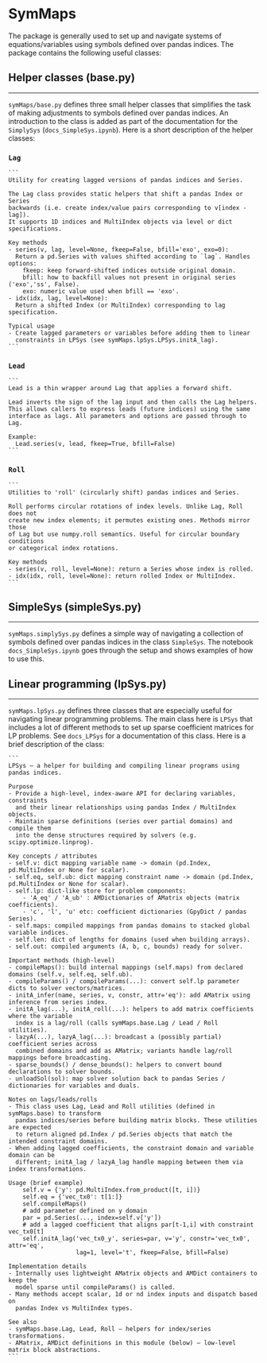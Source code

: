 # SymMaps
The package is generally used to set up and navigate systems of equations/variables using symbols defined over pandas indices. The package contains the following useful classes:

## Helper classes (base.py)
---
`symMaps/base.py` defines three small helper classes that simplifies the task of making adjustments to symbols defined over pandas indices. An introduction to the class is added as part of the documentation for the `SimplySys` (`docs_SimpleSys.ipynb`). Here is a short description of the helper classes:

### `Lag`

    ```
	Utility for creating lagged versions of pandas indices and Series.

	The Lag class provides static helpers that shift a pandas Index or Series
	backwards (i.e. create index/value pairs corresponding to v[index - lag]).
	It supports 1D indices and MultiIndex objects via level or dict specifications.

	Key methods
	- series(v, lag, level=None, fkeep=False, bfill='exo', exo=0):
	  Return a pd.Series with values shifted according to `lag`. Handles options:
		fkeep: keep forward-shifted indices outside original domain.
		bfill: how to backfill values not present in original series ('exo','ss', False).
		exo: numeric value used when bfill == 'exo'.
	- idx(idx, lag, level=None):
	  Return a shifted Index (or MultiIndex) corresponding to lag specification.

	Typical usage
	- Create lagged parameters or variables before adding them to linear
	  constraints in LPSys (see symMaps.lpSys.LPSys.initA_lag).
    ```

### `Lead` 

    ```
	Lead is a thin wrapper around Lag that applies a forward shift.

	Lead inverts the sign of the lag input and then calls the Lag helpers.
	This allows callers to express leads (future indices) using the same
	interface as lags. All parameters and options are passed through to Lag.

	Example:
	  Lead.series(v, lead, fkeep=True, bfill=False)
    ```

### `Roll`

    ```
    Utilities to 'roll' (circularly shift) pandas indices and Series.

	Roll performs circular rotations of index levels. Unlike Lag, Roll does not
	create new index elements; it permutes existing ones. Methods mirror those
	of Lag but use numpy.roll semantics. Useful for circular boundary conditions
	or categorical index rotations.

	Key methods
	- series(v, roll, level=None): return a Series whose index is rolled.
	- idx(idx, roll, level=None): return rolled Index or MultiIndex.
    ```


## SimpleSys (simpleSys.py)
---
`symMaps.simplySys.py` defines a simple way of navigating a collection of symbols defined over pandas indices in the class `SimpleSys`. The notebook `docs_SimpleSys.ipynb` goes through the setup and shows examples of how to use this.


## Linear programming (lpSys.py)
---
`symMaps.lpSys.py` defines three classes that are especially useful for navigating linear programming problems. The main class here is `LPSys` that includes a lot of different methods to set up sparse coefficient matrices for LP problems. See `docs_LPSys` for a documentation of this class. Here is a brief description of the class:

    ```
	LPSys — a helper for building and compiling linear programs using pandas indices.

	Purpose
	- Provide a high-level, index-aware API for declaring variables, constraints
	  and their linear relationships using pandas Index / MultiIndex objects.
	- Maintain sparse definitions (series over partial domains) and compile them
	  into the dense structures required by solvers (e.g. scipy.optimize.linprog).

	Key concepts / attributes
	- self.v: dict mapping variable name -> domain (pd.Index, pd.MultiIndex or None for scalar).
	- self.eq, self.ub: dict mapping constraint name -> domain (pd.Index, pd.MultiIndex or None for scalar).
	- self.lp: dict-like store for problem components:
		- 'A_eq' / 'A_ub' : AMDictionaries of AMatrix objects (matrix coefficients).
		- 'c', 'l', 'u' etc: coefficient dictionaries (GpyDict / pandas Series).
	- self.maps: compiled mappings from pandas domains to stacked global variable indices.
	- self.len: dict of lengths for domains (used when building arrays).
	- self.out: compiled arguments (A, b, c, bounds) ready for solver.

	Important methods (high-level)
	- compileMaps(): build internal mappings (self.maps) from declared domains (self.v, self.eq, self.ub).
	- compileParams() / compileParams(...): convert self.lp parameter dicts to solver vectors/matrices.
	- initA_infer(name, series, v, constr, attr='eq'): add AMatrix using inference from series index.
	- initA_lag(...), initA_roll(...): helpers to add matrix coefficients where the variable
	  index is a lag/roll (calls symMaps.base.Lag / Lead / Roll utilities).
	- lazyA(...), lazyA_lag(...): broadcast a (possibly partial) coefficient series across
	  combined domains and add as AMatrix; variants handle lag/roll mappings before broadcasting.
	- sparse_bounds() / dense_bounds(): helpers to convert bound declarations to solver bounds.
	- unloadSol(sol): map solver solution back to pandas Series / dictionaries for variables and duals.

	Notes on lags/leads/rolls
	- This class uses Lag, Lead and Roll utilities (defined in symMaps.base) to transform
	  pandas indices/series before building matrix blocks. These utilities are expected
	  to return aligned pd.Index / pd.Series objects that match the intended constraint domains.
	- When adding lagged coefficients, the constraint domain and variable domain can be
	  different; initA_lag / lazyA_lag handle mapping between them via index transformations.

	Usage (brief example)
		self.v = {'y': pd.MultiIndex.from_product([t, i])}
		self.eq = {'vec_tx0': t[1:]}
		self.compileMaps()
		# add parameter defined on y domain
		par = pd.Series(..., index=self.v['y'])
		# add a lagged coefficient that aligns par[t-1,i] with constraint vec_tx0[t]
		self.initA_lag('vec_tx0_y', series=par, v='y', constr='vec_tx0', attr='eq',
					   lag=1, level='t', fkeep=False, bfill=False)

	Implementation details
	- Internally uses lightweight AMatrix objects and AMDict containers to keep the
	  model sparse until compileParams() is called.
	- Many methods accept scalar, 1d or nd index inputs and dispatch based on
	  pandas Index vs MultiIndex types.

	See also
	- symMaps.base.Lag, Lead, Roll — helpers for index/series transformations.
	- AMatrix, AMDict definitions in this module (below) — low-level matrix block abstractions.
    ```



